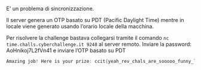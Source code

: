 E' un problema di sincronizzazione.

Il server genera un OTP basato su PDT (Pacific Daylight Time) mentre in locale viene generato usando l’orario locale della macchina.

Per risolvere la challenge bastava collegarsi tramite il comando `nc time.challs.cyberchallenge.it 9248` al server remoto. Inviare la password: AoHnikoj7L2fVn41 e inviare l’OTP basato su PDT

```c
Amazing job! Here is your prize: ccit{yeah_rev_chals_are_sooooo_funny_lets_go_to_the_next_one}
```